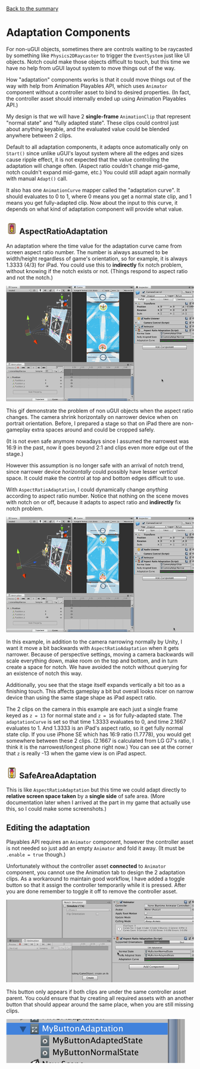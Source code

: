 [Back to the summary](../Components.md)

# Adaptation Components

For non-uGUI objects, sometimes there are controls waiting to be raycasted by something like `Physics2DRaycaster` to trigger the `EventSystem` just like UI objects. Notch could make those objects difficult to touch, but this time we have no help from uGUI layout system to move things out of the way.

How "adaptation" components works is that it could move things out of the way with help from Animation Playables API, which uses `Animator` component without a controller asset to bind to desired properties. (In fact, the controller asset should internally ended up using Animation Playables API.)

My design is that we will have 2 **single-frame** `AnimationClip` that represent "normal state" and "fully adapted state". These clips could control just about anything keyable, and the evaluated value could be blended anywhere between 2 clips.

Default to all adaptation components, it adapts once automatically only on `Start()` since unlike uGUI's layout system where all the edges and sizes cause ripple effect, it is not expected that the value controlling the adaptation will change often. (Aspect ratio couldn't change mid-game, notch couldn't expand mid-game, etc.) You could still adapt again normally with manual `Adapt()` call.

It also has one `AnimationCurve` mapper called the "adaptation curve". It should evaluates to 0 to 1, where 0 means you get a normal state clip, and 1 means you get fully-adapted clip. Now about the input to this curve, it depends on what kind of adaptation component will provide what value.

## <img src="../../Icons/AspectRatioAdaptationIcon.png" width="30"> AspectRatioAdaptation

An adaptation where the time value for the adaptation curve came from screen aspect ratio number. The number is always assumed to be width/height regardless of game's orientation, so for example, it is always 1.3333 (4/3) for iPad. You could use this to **indirectly** fix notch problem, without knowing if the notch exists or not. (Things respond to aspect ratio and not the notch.)

![WithoutAspectAdapt](../images/woaspadapt.gif)

This gif demonstrate the problem of non uGUI objects when the aspect ratio changes. The camera shrink horizontally on narrower device when on portrait orientation. Before, I prepared a stage so that on iPad there are non-gameplay extra spaces around and could be cropped safely.

(It is not even safe anymore nowadays since I assumed the narrowest was 16:9 in the past, now it goes beyond 2:1 and clips even more edge out of the stage.)

However this assumption is no longer safe with an arrival of notch trend, since narrower device *horizontally* could possibly have lesser *vertical* space. It could make the control at top and bottom edges difficult to use.

With `AspectRatioAdaptation`, I could dynamically change *anything* according to aspect ratio number. Notice that nothing on the scene moves with notch on or off, because it adapts to aspect ratio and **indirectly** fix notch problem.

![AspectAdapt](../images/aspadapt.gif)

In this example, in addition to the camera narrowing normally by Unity, I want it move a bit backwards with `AspectRatioAdaptation` when it gets narrower. Because of perspective settings, moving a camera backwards will scale everything down, make room on the top and bottom, and in turn create a space for notch. We have avoided the notch without querying for an existence of notch this way.

Additionally, you see that the stage itself expands vertically a bit too as a finishing touch. This affects gameplay a bit but overall looks nicer on narrow device than using the same stage shape as iPad aspect ratio.

The 2 clips on the camera in this example are each just a single frame keyed as `z = 13` for normal state and `z = 16` for fully-adapted state. The `adaptationCurve` is set so that time 1.3333 evaluates to 0, and time 2.1667 evaluates to 1. And 1.3333 is an iPad's aspect ratio, so it get fully normal state clip. If you use iPhone SE which has 16:9 ratio (1.7778), you would get somewhere between these 2 clips. (2.1667 is calculated from LG G7's ratio, I think it is the narrowest/longest phone right now.) You can see at the corner that `z` is really -13 when the game view is on iPad aspect.

## <img src="../../Icons/SafeAreaAdaptationIcon.png" width="30"> SafeAreaAdaptation

This is like `AspectRatioAdaptation` but this time we could adapt directly to **relative screen space taken** by a **single side** of safe area. (More documentation later when I arrived at the part in my game that actually use this, so I could make some screenshots.)

## Editing the adaptation

Playables API requires an `Animator` component, however the controller asset is not needed so just add an empty `Animator` and fold it away. (It must be `.enable = true` though.)

Unfortunately without the controller asset **connected** to `Animator` component, you cannot use the Animation tab to design the 2 adaptation clips. As a workaround to maintain good workflow, I have added a toggle button so that it assign the controller temporarily while it is pressed. After you are done remember to toggle it off to remove the controller asset.

![Edit Adaptation](../images/editadaptation.gif)

This button only appears if both clips are under the same controller asset parent. You could ensure that by creating all required assets with an another button that should appear around the same place, when you are still missing clips.

![Clips with the same parent](../images/clipsSameParent.png)